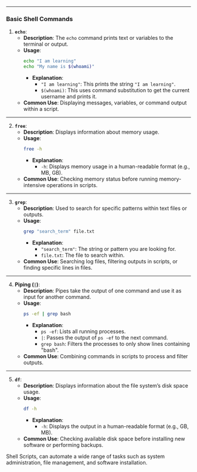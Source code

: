 
---

### **Basic Shell Commands**

1. **`echo`**:
   - **Description**: The `echo` command prints text or variables to the terminal or output.
   - **Usage**:
     ```bash
     echo "I am learning"
     echo "My name is $(whoami)"
     ```
     - **Explanation**:
       - `"I am learning"`: This prints the string `"I am learning"`.
       - `$(whoami)`: This uses command substitution to get the current username and prints it.
   - **Common Use**: Displaying messages, variables, or command output within a script.

---

2. **`free`**:
   - **Description**: Displays information about memory usage.
   - **Usage**:
     ```bash
     free -h
     ```
     - **Explanation**:
       - `-h`: Displays memory usage in a human-readable format (e.g., MB, GB).
   - **Common Use**: Checking memory status before running memory-intensive operations in scripts.

---

3. **`grep`**:
   - **Description**: Used to search for specific patterns within text files or outputs.
   - **Usage**:
     ```bash
     grep "search_term" file.txt
     ```
     - **Explanation**:
       - `"search_term"`: The string or pattern you are looking for.
       - `file.txt`: The file to search within.
   - **Common Use**: Searching log files, filtering outputs in scripts, or finding specific lines in files.

---

4. **Piping (`|`)**:
   - **Description**: Pipes take the output of one command and use it as input for another command.
   - **Usage**:
     ```bash
     ps -ef | grep bash
     ```
     - **Explanation**:
       - `ps -ef`: Lists all running processes.
       - `|`: Passes the output of `ps -ef` to the next command.
       - `grep bash`: Filters the processes to only show lines containing "bash".
   - **Common Use**: Combining commands in scripts to process and filter outputs.

---

5. **`df`**:
   - **Description**: Displays information about the file system’s disk space usage.
   - **Usage**:
     ```bash
     df -h
     ```
     - **Explanation**:
       - `-h`: Displays the output in a human-readable format (e.g., GB, MB).
   - **Common Use**: Checking available disk space before installing new software or performing backups.


Shell Scripts, can automate a wide range of tasks such as system administration, file management, and software installation.